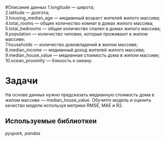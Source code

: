 #Описание данных
1.longitude — широта;<br>
2.latitude — долгота;<br>
3.housing_median_age — медианный возраст жителей жилого массива;<br>
4.total_rooms — общее количество комнат в домах жилого массива;<br>
5.total_bedrooms — общее количество спален в домах жилого массива;<br>
6.population — количество человек, которые проживают в жилом массиве;<br>
7.households — количество домовладений в жилом массиве;<br>
8.median_income — медианный доход жителей жилого массива;<br>
9.median_house_value — медианная стоимость дома в жилом массиве;<br>
10.ocean_proximity — близость к океану.<br>
# Задачи
На основе данных нужно предсказать медианную стоимость дома в жилом массиве — median_house_value. Обучитm модель и оценить качество модели используя метрики RMSE, MAE и R2.
## Используемые библиоткеи
*pyspark, pandas*
